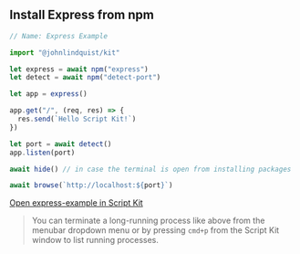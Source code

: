 <meta sectionIndex="1">
<meta url="https://github.com/johnlindquist/kit/discussions/813">
<meta id="D_kwDOEu7MBc4AP9Tj">
<meta title="npm Packages">
<meta section="Essentials">
<meta i="6">    
<meta path="docs/use-npm-packages">

## Install Express from npm

```js
// Name: Express Example

import "@johnlindquist/kit"

let express = await npm("express")
let detect = await npm("detect-port")

let app = express()

app.get("/", (req, res) => {
  res.send(`Hello Script Kit!`)
})

let port = await detect()
app.listen(port)

await hide() // in case the terminal is open from installing packages

await browse(`http://localhost:${port}`)
```

[Open express-example in Script Kit](https://scriptkit.com/api/new?name=express-example&url=https://gist.githubusercontent.com/johnlindquist/52c9ab749f8483a15ccbd28631db2df1/raw/e8bc1e1dec05fd17e36cafbf21ada409b91a6fa9/express-example.js")

> You can terminate a long-running process like above from the menubar dropdown menu or by pressing `cmd+p` from the Script Kit window to list running processes.
